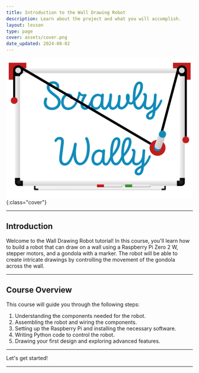 ```yaml
---
title: Introduction to the Wall Drawing Robot
description: Learn about the project and what you will accomplish.
layout: lesson
type: page
cover: assets/cover.png
date_updated: 2024-08-02
---
```


![Cover](assets/cover.png){:class="cover"}

---

## Introduction

Welcome to the Wall Drawing Robot tutorial! In this course, you'll learn how to build a robot that can draw on a wall using a Raspberry Pi Zero 2 W, stepper motors, and a gondola with a marker. The robot will be able to create intricate drawings by controlling the movement of the gondola across the wall.

---

## Course Overview

This course will guide you through the following steps:
1. Understanding the components needed for the robot.
2. Assembling the robot and wiring the components.
3. Setting up the Raspberry Pi and installing the necessary software.
4. Writing Python code to control the robot.
5. Drawing your first design and exploring advanced features.

---

Let's get started!

---
